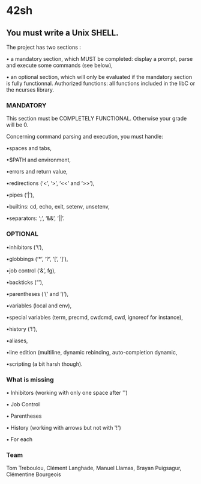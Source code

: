 # 42sh

## You must write a Unix SHELL.

The project has two sections :

• a mandatory section, which MUST be completed: display a prompt, parse and execute some commands (see below),

• an optional section, which will only be evaluated if the mandatory section is fully functionnal.
Authorized functions: all functions included in the libC or the ncurses library.




### MANDATORY




This section must be COMPLETELY FUNCTIONAL. Otherwise your grade will be 0.

Concerning command parsing and execution, you must handle:

•spaces and tabs,

•$PATH and environment,

•errors and return value,

•redirections (‘<’, ‘>’, ‘<<’ and ‘>>’),

•pipes (‘|’),

•builtins: cd, echo, exit, setenv, unsetenv,

•separators: ‘;’, ‘&&’, ‘||’.




 ### OPTIONAL




•inhibitors (‘\’),

•globbings (‘*’, ‘?’, ‘[’, ’]’),

•job control (‘&’, fg),

•backticks (“’),

•parentheses (‘(’ and ‘)’),

•variables (local and env),

•special variables (term, precmd, cwdcmd, cwd, ignoreof for instance),

•history (‘!’),

•aliases,

•line edition (multiline, dynamic rebinding, auto-completion dynamic,

•scripting (a bit harsh though).




### What is missing




• Inhibitors (working with only one space after '')

• Job Control

• Parentheses

• History (working with arrows but not with '!')

• For each


### Team

Tom Treboulou, Clément Langhade, Manuel Llamas, Brayan Puigsagur, Clémentine Bourgeois
